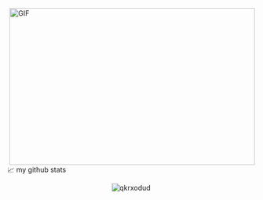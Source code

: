 <img align="right" alt="GIF" src="https://github.com/abhisheknaiidu/abhisheknaiidu/blob/master/code.gif?raw=true" width="500" height="320" />
📈 my github stats

<p align="center"> <img src="https://github-readme-stats.vercel.app/api?username=qkrxodud&show_icons=true&theme=gotham" alt="qkrxodud" />
